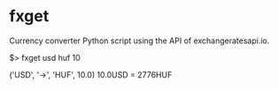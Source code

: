 # fxget

Currency converter Python script using the API of exchangeratesapi.io.

$> fxget usd huf 10

('USD', '->', 'HUF', 10.0)
10.0USD = 2776HUF

